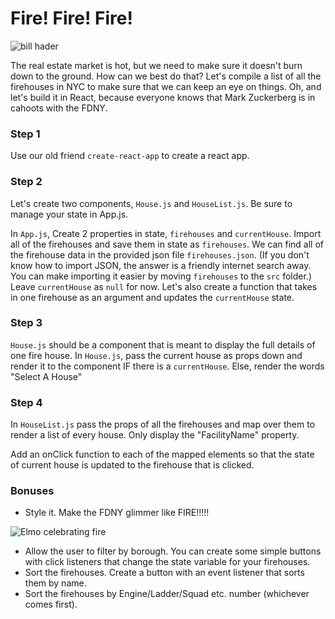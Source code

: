 # Fire! Fire! Fire!

![bill hader](https://media1.giphy.com/media/3orieLZelMyxenarwQ/giphy.gif)

The real estate market is hot, but we need to make sure it doesn't burn down to the ground. How can we best do that? Let's compile a list of all the firehouses in NYC to make sure that we can keep an eye on things. Oh, and let's build it in React, because everyone knows that Mark Zuckerberg is in cahoots with the FDNY.

### Step 1

Use our old friend `create-react-app` to create a react app.

### Step 2

Let's create two components, `House.js` and `HouseList.js`. Be sure to manage your state in App.js.

In `App.js`, Create 2 properties in state, `firehouses` and `currentHouse`. Import all of the firehouses and save them in state as `firehouses`. We can find all of the firehouse data in the provided json file `firehouses.json`. (If you don't know how to import JSON, the answer is a friendly internet search away. You can make importing it easier by moving `firehouses` to the `src` folder.) Leave `currentHouse` as `null` for now. Let's also create a function that takes in one firehouse as an argument and updates the `currentHouse` state.

### Step 3

`House.js` should be a component that is meant to display the full details of one fire house. In `House.js`, pass the current house as props down and render it to the component IF there is a `currentHouse`. Else, render the words "Select A House"

### Step 4

In `HouseList.js` pass the props of all the firehouses and map over them to render a list of every house. Only display the "FacilityName" property.

Add an onClick function to each of the mapped elements so that the state of current house is updated to the firehouse that is clicked.

### Bonuses

- Style it. Make the FDNY glimmer like FIRE!!!!!

![Elmo celebrating fire](https://i.giphy.com/media/v1.Y2lkPTc5MGI3NjExYjJoeWd2dzR1Ym55a3FqcXQ1aTAyMjVtaTUxYWk1OHJ4NWRsd3JuaCZlcD12MV9pbnRlcm5hbF9naWZfYnlfaWQmY3Q9Zw/yr7n0u3qzO9nG/giphy.gif)

- Allow the user to filter by borough. You can create some simple buttons with click listeners that change the state variable for your firehouses.
- Sort the firehouses. Create a button with an event listener that sorts them by name.
- Sort the firehouses by Engine/Ladder/Squad etc. number (whichever comes first).
